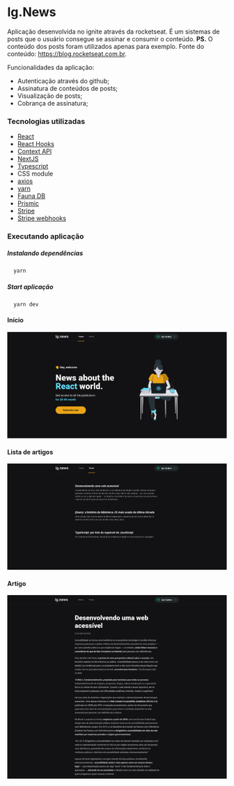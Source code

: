 # Ig.News
Aplicação desenvolvida no ignite através da rocketseat. É um sistemas de posts que o usuário consegue se assinar e consumir o conteúdo. **PS.** O conteúdo dos posts foram utilizados apenas para exemplo. Fonte do conteúdo: https://blog.rocketseat.com.br.

Funcionalidades da aplicação:
- Autenticação através do github;
- Assinatura de conteúdos de posts;
- Visualização de posts;
- Cobrança de assinatura;

### Tecnologias utilizadas

- [React](https://pt-br.reactjs.org)
- [React Hooks](https://pt-br.reactjs.org/docs/hooks-intro.html)
- [Context API](https://pt-br.reactjs.org/docs/context.html#api)
- [NextJS](https://nextjs.org/)
- [Typescript](https://www.typescriptlang.org)
- CSS module
- [axios](https://github.com/axios/axios)
- [yarn](https://yarnpkg.com)
- [Fauna DB](https://docs.fauna.com/fauna/current/)
- [Prismic](https://prismic.io/docs)
- [Stripe](https://stripe.com/docs)
- [Stripe webhooks](https://stripe.com/docs/webhooks)

### Executando aplicação

##### Instalando dependências
```bash
  yarn
```

##### Start aplicação
```bash
  yarn dev
```

#### Início
![Screenshot](/imgs/home.png)

#### Lista de artigos
![Screenshot](/imgs/posts.png)

#### Artigo
![Screenshot](/imgs/post.png)
